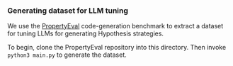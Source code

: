 ### Generating dataset for LLM tuning

We use the [PropertyEval](https://github.com/mrigankpawagi/PropertyEval) code-generation benchmark to extract a dataset for tuning LLMs for generating Hypothesis strategies.

To begin, clone the PropertyEval repository into this directory. Then invoke ```python3 main.py``` to generate the dataset.
